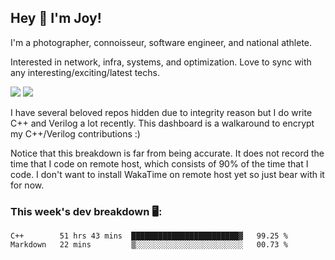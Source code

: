 ## Hey 👋 I'm Joy! 
I'm a photographer, connoisseur, software engineer, and national athlete. 

Interested in network, infra, systems, and optimization. Love to sync with any interesting/exciting/latest techs. 

<img src ="https://github-readme-stats.vercel.app/api?username=joyhuan&show_icons=true&count_private=true&theme=dracula" />

<img src="https://github-readme-stats.vercel.app/api/top-langs/?username=joyhuan&theme=dracula" />

I have several beloved repos hidden due to integrity reason but I do write C++ and Verilog a lot recently. This dashboard is a walkaround to encrypt my C++/Verilog contributions :)

Notice that this breakdown is far from being accurate. It does not record the time that I code on remote host, which consists of 90% of the time that I code. I don't want to install WakaTime on remote host yet so just bear with it for now. 

### This week's dev breakdown 🖥:
<!--START_SECTION:waka-->
```text
C++        51 hrs 43 mins  ████████████████████████▓   99.25 % 
Markdown   22 mins         ▒░░░░░░░░░░░░░░░░░░░░░░░░   00.73 % 
```
<!--END_SECTION:waka-->
